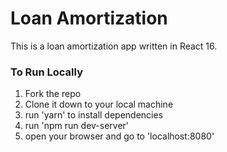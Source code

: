 # Loan Amortization
This is a loan amortization app written in React 16.

### To Run Locally
1. Fork the repo
2. Clone it down to your local machine
3. run 'yarn' to install dependencies
4. run 'npm run dev-server'
5. open your browser and go to 'localhost:8080'
